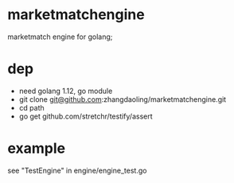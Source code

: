 # marketmatchengine
marketmatch engine for golang;

# dep
* need golang 1.12, go module
* git clone git@github.com:zhangdaoling/marketmatchengine.git
* cd path
* go get github.com/stretchr/testify/assert

# example
see "TestEngine" in engine/engine_test.go
